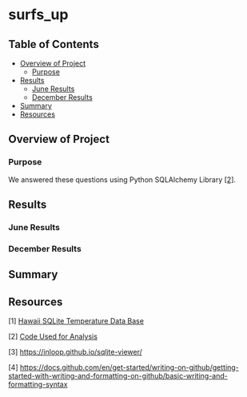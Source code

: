 # surfs_up

## Table of Contents
- [Overview of Project](#OverviewProject)
  * [Purpose](#purpose)
- [Results](#Results)
  * [June Results](#JunRes)
  * [December Results](#DecRes)
- [Summary](#Summary)
- [Resources](#Resources)

## <a name="OverviewProject"></a>Overview of Project


### <a name="purpose"></a>Purpose


We answered these questions using Python SQLAlchemy Library [[2]](#2).

## <a name="Results"></a>Results

### <a name="JunRes"></a>June Results


### <a name="DecRes"></a>December Results

 

## <a name="Summary"></a> Summary

   

## <a name="Resources"></a>Resources

<a name="1">[1]</a> [Hawaii SQLite Temperature Data Base](https://github.com/tamiespinosa/surfs_up/blob/1f6d1fa61caf6a22e5d35e919601ad74e5d26c7d/hawaii.sqlite)

<a name="2">[2]</a> [Code Used for Analysis](https://github.com/tamiespinosa/surfs_up/blob/1f6d1fa61caf6a22e5d35e919601ad74e5d26c7d/SurfsUp_Challenge.ipynb)

[3] https://inloop.github.io/sqlite-viewer/

[4] https://docs.github.com/en/get-started/writing-on-github/getting-started-with-writing-and-formatting-on-github/basic-writing-and-formatting-syntax
